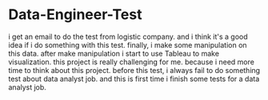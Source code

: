 # Data-Engineer-Test
i get an email to do the test from logistic company. and i think it's a good idea if i do something with this test. finally, i make some manipulation on this data. after make manipulation i start to use Tableau to make visualization.
this project is really challenging for me. because i need more time to think about this project. before this test, i always fail to do something test about data analyst job. and this is first time i finish some tests for a data analyst job.
